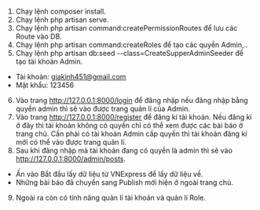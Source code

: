 1. Chạy lệnh composer install. 
2. Chạy lệnh php artisan serve.
3. Chạy lệnh php artisan command:createPermissionRoutes để lưu các Route vào DB.
4. Chạy lệnh php artisan command:createRoles để tạo các quyền Admin,..
5. Chạy lệnh php artisan db:seed --class=CreateSupperAdminSeeder để tạo tài khoản Admin.
- Tài khoản: giakinh451@gmail.com
- Mật khẩu: 123456
6. Vào trang http://127.0.0.1:8000/login để đăng nhập nếu đăng nhập bằng quyền admin thì sẽ vào được trang quản lí của Admin.
7. Vào trang http://127.0.0.1:8000/register để đăng kí tài khoản. Nếu đăng kí ở đây thì tài khoản không có quyền chỉ có thể xem được các bài báo ở trang chủ. Cần phải có tài khoản Admin cấp quyền thì tài khoản đăng kí mới có thể vào được trang quản lí.
8. Sau khi đăng nhập mà tài khoản đang có quyền là admin thì sẽ vào http://127.0.0.1:8000/admin/posts.
- Ấn vào Bắt đầu lấy dữ liệu từ VNExpress để lấy dữ liệu về.
- Những bài báo đã chuyển sang Publish mới hiện ở ngoài trang chủ.
9. Ngoài ra còn có tính năng quản lí tài khoản và quản lí Role.

